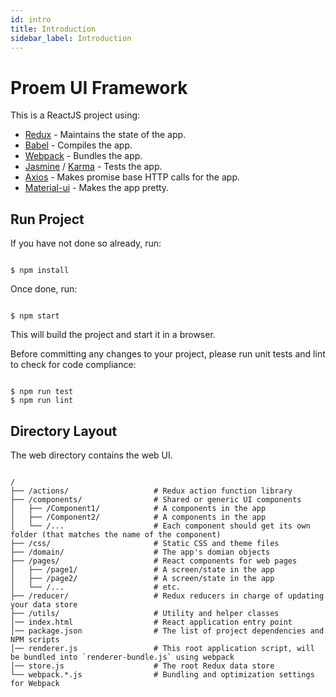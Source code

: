 ```yaml
---
id: intro
title: Introduction
sidebar_label: Introduction
---
```

# Proem UI Framework

This is a ReactJS project using:

-   [Redux](http://redux.js.org/) - Maintains the state of the app.
-   [Babel](https://babeljs.io/) - Compiles the app.
-   [Webpack](https://webpack.github.io/) - Bundles the app. 
-   [Jasmine](https://jasmine.github.io/) / [Karma](https://karma-runner.github.io) - Tests the app. 
-   [Axios](https://github.com/mzabriskie/axios) - Makes promise base HTTP calls for the app. 
-   [Material-ui](http://www.material-ui.com/) - Makes the app pretty.

## Run Project

If you have not done so already, run:

```shell

$ npm install

```

Once done, run:

```

$ npm start

```

This will build the project and start it in a browser.

Before committing any changes to your project, please run unit tests and lint to check for code compliance:

```shell

$ npm run test
$ npm run lint

```

## Directory Layout

The web directory contains the web UI.

```shell

/
├── /actions/                   # Redux action function library
├── /components/                # Shared or generic UI components
│   ├── /Component1/            # A components in the app
│   ├── /Component2/            # A components in the app
│   └── /...                    # Each component should get its own folder (that matches the name of the component)
├── /css/                       # Static CSS and theme files
├── /domain/                    # The app's domian objects
├── /pages/                     # React components for web pages
│   ├── /page1/                 # A screen/state in the app
│   ├── /page2/                 # A screen/state in the app
│   └── /...                    # etc.
├── /reducer/                   # Redux reducers in charge of updating your data store
├── /utils/                     # Utility and helper classes
│── index.html                  # React application entry point
│── package.json                # The list of project dependencies and NPM scripts
│── renderer.js                 # This root application script, will be bundled into `renderer-bundle.js` using webpack
│── store.js                    # The root Redux data store
└── webpack.*.js                # Bundling and optimization settings for Webpack

```
